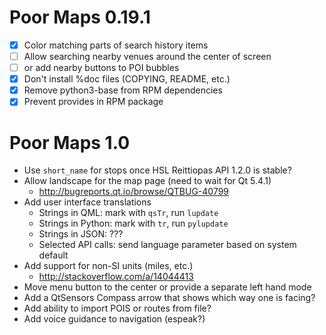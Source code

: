 Poor Maps 0.19.1
================

 * [X] Color matching parts of search history items
 * [ ] Allow searching nearby venues around the center of screen
 * [ ] or add nearby buttons to POI bubbles
 * [X] Don't install %doc files (COPYING, README, etc.)
 * [X] Remove python3-base from RPM dependencies
 * [X] Prevent provides in RPM package

Poor Maps 1.0
=============

 * Use `short_name` for stops once HSL Reittiopas API 1.2.0 is stable?
 * Allow landscape for the map page (need to wait for Qt 5.4.1)
   - <http://bugreports.qt.io/browse/QTBUG-40799>
 * Add user interface translations
   - Strings in QML: mark with `qsTr`, run `lupdate`
   - Strings in Python: mark with `tr`, run `pylupdate`
   - Strings in JSON: ???
   - Selected API calls: send language parameter based on system default
 * Add support for non-SI units (miles, etc.)
   - <http://stackoverflow.com/a/14044413>
 * Move menu button to the center or provide a separate left hand mode
 * Add a QtSensors Compass arrow that shows which way one is facing?
 * Add ability to import POIS or routes from file?
 * Add voice guidance to navigation (espeak?)
